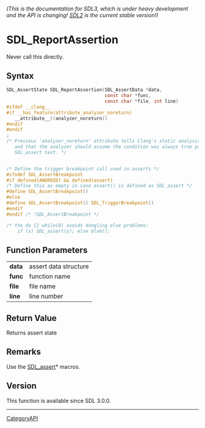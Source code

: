 ###### (This is the documentation for SDL3, which is under heavy development and the API is changing! [SDL2](https://wiki.libsdl.org/SDL2/) is the current stable version!)
# SDL_ReportAssertion

Never call this directly.

## Syntax

```c
SDL_AssertState SDL_ReportAssertion(SDL_AssertData *data,
                                    const char *func,
                                    const char *file, int line)
#ifdef __clang__
#if __has_feature(attribute_analyzer_noreturn)
   __attribute__((analyzer_noreturn))
#endif
#endif
;
/* Previous 'analyzer_noreturn' attribute tells Clang's static analysis that we're a custom assert function,
   and that the analyzer should assume the condition was always true past this
   SDL_assert test. */


/* Define the trigger breakpoint call used in asserts */
#ifndef SDL_AssertBreakpoint
#if defined(ANDROID) && defined(assert)
/* Define this as empty in case assert() is defined as SDL_assert */
#define SDL_AssertBreakpoint()
#else
#define SDL_AssertBreakpoint() SDL_TriggerBreakpoint()
#endif
#endif /* !SDL_AssertBreakpoint */

/* the do {} while(0) avoids dangling else problems:
    if (x) SDL_assert(y); else blah();

```

## Function Parameters

|              |                       |
| ------------ | --------------------- |
| **data**     | assert data structure |
| **func**     | function name         |
| **file**     | file name             |
| **line**     | line number           |

## Return Value

Returns assert state

## Remarks

Use the [SDL_assert](SDL_assert.md)* macros.

## Version

This function is available since SDL 3.0.0.

----
[CategoryAPI](CategoryAPI.md)
